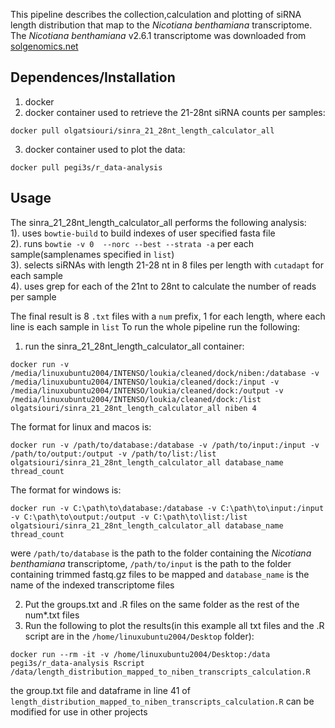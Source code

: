 This pipeline describes the collection,calculation and plotting of siRNA length distribution that map to the *Nicotiana benthamiana* transcriptome.
The *Nicotiana benthamiana* v2.6.1 transcriptome was downloaded from [solgenomics.net](https://solgenomics.net/ftp/genomes/Nicotiana_benthamianaV261/Nbenthamiana_Annotation/)

## Dependences/Installation
1. docker
2. docker container used to retrieve the 21-28nt siRNA counts per samples:
```shell
docker pull olgatsiouri/sinra_21_28nt_length_calculator_all
```
3. docker container used to plot the data:
```shell
docker pull pegi3s/r_data-analysis
```
## Usage 
The sinra_21_28nt_length_calculator_all performs the following analysis:  
1). uses `bowtie-build` to build indexes of user specified fasta file   
2). runs `bowtie -v 0  --norc --best --strata -a` per each sample(samplenames specified in `list`)  
3). selects siRNAs with length 21-28 nt in 8 files per length  with `cutadapt` for each sample  
4). uses grep for each of the 21nt to 28nt  to calculate the number of reads per sample

The final result is 8 `.txt` files with a `num` prefix, 1 for each length, where each line is each sample in `list`
To run the whole pipeline run the following:
1. run the sinra_21_28nt_length_calculator_all container:
```shell
docker run -v /media/linuxubuntu2004/INTENSO/loukia/cleaned/dock/niben:/database -v /media/linuxubuntu2004/INTENSO/loukia/cleaned/dock:/input -v /media/linuxubuntu2004/INTENSO/loukia/cleaned/dock:/output -v /media/linuxubuntu2004/INTENSO/loukia/cleaned/dock:/list olgatsiouri/sinra_21_28nt_length_calculator_all niben 4

```
The format for linux and macos is:
```shell
docker run -v /path/to/database:/database -v /path/to/input:/input -v /path/to/output:/output -v /path/to/list:/list olgatsiouri/sinra_21_28nt_length_calculator_all database_name thread_count
```
The format for windows is:
```shell
docker run -v C:\path\to\database:/database -v C:\path\to\input:/input -v C:\path\to\output:/output -v C:\path\to\list:/list olgatsiouri/sinra_21_28nt_length_calculator_all database_name thread_count
```
were `/path/to/database` is the path to the folder containing the *Nicotiana benthamiana* transcriptome, `/path/to/input` is the path to the folder containing trimmed fastq.gz files to be mapped and `database_name` is the name of the indexed transcriptome files

2. Put the groups.txt and .R files on the same folder as the rest of the num*.txt files
3. Run the following to plot the results(in this example all txt files and the .R script are in the `/home/linuxubuntu2004/Desktop` folder): 
```shell
docker run --rm -it -v /home/linuxubuntu2004/Desktop:/data pegi3s/r_data-analysis Rscript /data/length_distribution_mapped_to_niben_transcripts_calculation.R
``` 
the group.txt file and dataframe in line 41 of `length_distribution_mapped_to_niben_transcripts_calculation.R` can be modified for use in other projects
